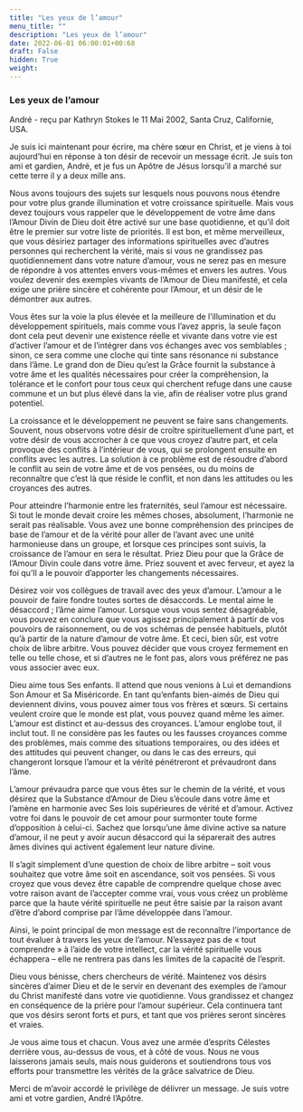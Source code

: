 ```yaml
---
title: "Les yeux de l’amour"
menu_title: ""
description: "Les yeux de l’amour"
date: 2022-06-01 06:00:01+00:68
draft: False
hidden: True
weight:
---
```

### Les yeux de l’amour

André - reçu par Kathryn Stokes le 11 Mai 2002, Santa Cruz, Californie, USA.

Je suis ici maintenant pour écrire, ma chère sœur en Christ, et je viens à toi aujourd’hui en réponse à ton désir de recevoir un message écrit. Je suis ton ami et gardien, André, et je fus un Apôtre de Jésus lorsqu’il a marché sur cette terre il y a deux mille ans.

Nous avons toujours des sujets sur lesquels nous pouvons nous étendre pour votre plus grande illumination et votre croissance spirituelle. Mais vous devez toujours vous rappeler que le développement de votre âme dans l’Amour Divin de Dieu doit être activé sur une base quotidienne, et qu’il doit être le premier sur votre liste de priorités. Il est bon, et même merveilleux, que vous désiriez partager des informations spirituelles avec d’autres personnes qui recherchent la vérité, mais si vous ne grandissez pas quotidiennement dans votre nature d’amour, vous ne serez pas en mesure de répondre à vos attentes envers vous-mêmes et envers les autres. Vous voulez devenir des exemples vivants de l’Amour de Dieu manifesté, et cela exige une prière sincère et cohérente pour l’Amour, et un désir de le démontrer aux autres.

Vous êtes sur la voie la plus élevée et la meilleure de l’illumination et du développement spirituels, mais comme vous l’avez appris, la seule façon dont cela peut devenir une existence réelle et vivante dans votre vie est d’activer l’amour et de l’intégrer dans vos échanges avec vos semblables ; sinon, ce sera comme une cloche qui tinte sans résonance ni substance dans l’âme. Le grand don de Dieu qu’est la Grâce fournit la substance à votre âme et les qualités nécessaires pour créer la compréhension, la tolérance et le confort pour tous ceux qui cherchent refuge dans une cause commune et un but plus élevé dans la vie, afin de réaliser votre plus grand potentiel.

La croissance et le développement ne peuvent se faire sans changements. Souvent, nous observons votre désir de croître spirituellement d’une part, et votre désir de vous accrocher à ce que vous croyez d’autre part, et cela provoque des conflits à l’intérieur de vous, qui se prolongent ensuite en conflits avec les autres. La solution à ce problème est de résoudre d’abord le conflit au sein de votre âme et de vos pensées, ou du moins de reconnaître que c’est là que réside le conflit, et non dans les attitudes ou les croyances des autres.

Pour atteindre l’harmonie entre les fraternités, seul l’amour est nécessaire. Si tout le monde devait croire les mêmes choses, absolument, l’harmonie ne serait pas réalisable. Vous avez une bonne compréhension des principes de base de l’amour et de la vérité pour aller de l’avant avec une unité harmonieuse dans un groupe, et lorsque ces principes sont suivis, la croissance de l’amour en sera le résultat. Priez Dieu pour que la Grâce de l’Amour Divin coule dans votre âme. Priez souvent et avec ferveur, et ayez la foi qu’Il a le pouvoir d’apporter les changements nécessaires.

Désirez voir vos collègues de travail avec des yeux d’amour. L’amour a le pouvoir de faire fondre toutes sortes de désaccords. Le mental aime le désaccord ; l’âme aime l’amour. Lorsque vous vous sentez désagréable, vous pouvez en conclure que vous agissez principalement à partir de vos pouvoirs de raisonnement, ou de vos schémas de pensée habituels, plutôt qu’à partir de la nature d’amour de votre âme. Et ceci, bien sûr, est votre choix de libre arbitre. Vous pouvez décider que vous croyez fermement en telle ou telle chose, et si d’autres ne le font pas, alors vous préférez ne pas vous associer avec eux.

Dieu aime tous Ses enfants. Il attend que nous venions à Lui et demandions Son Amour et Sa Miséricorde. En tant qu’enfants bien-aimés de Dieu qui deviennent divins, vous pouvez aimer tous vos frères et sœurs. Si certains veulent croire que le monde est plat, vous pouvez quand même les aimer. L’amour est distinct et au-dessus des croyances. L’amour englobe tout, il inclut tout. Il ne considère pas les fautes ou les fausses croyances comme des problèmes, mais comme des situations temporaires, ou des idées et des attitudes qui peuvent changer, ou dans le cas des erreurs, qui changeront lorsque l’amour et la vérité pénétreront et prévaudront dans l’âme.

L’amour prévaudra parce que vous êtes sur le chemin de la vérité, et vous désirez que la Substance d’Amour de Dieu s’écoule dans votre âme et l’amène en harmonie avec Ses lois supérieures de vérité et d’amour. Activez votre foi dans le pouvoir de cet amour pour surmonter toute forme d’opposition à celui-ci. Sachez que lorsqu’une âme divine active sa nature d’amour, il ne peut y avoir aucun désaccord qui la séparerait des autres âmes divines qui activent également leur nature divine.

Il s’agit simplement d’une question de choix de libre arbitre – soit vous souhaitez que votre âme soit en ascendance, soit vos pensées. Si vous croyez que vous devez être capable de comprendre quelque chose avec votre raison avant de l’accepter comme vrai, vous vous créez un problème parce que la haute vérité spirituelle ne peut être saisie par la raison avant d’être d’abord comprise par l’âme développée dans l’amour.

Ainsi, le point principal de mon message est de reconnaître l’importance de tout évaluer à travers les yeux de l’amour. N’essayez pas de « tout comprendre » à l’aide de votre intellect, car la vérité spirituelle vous échappera – elle ne rentrera pas dans les limites de la capacité de l’esprit.

Dieu vous bénisse, chers chercheurs de vérité. Maintenez vos désirs sincères d’aimer Dieu et de le servir en devenant des exemples de l’amour du Christ manifesté dans votre vie quotidienne. Vous grandissez et changez en conséquence de la prière pour l’amour supérieur. Cela continuera tant que vos désirs seront forts et purs, et tant que vos prières seront sincères et vraies.

Je vous aime tous et chacun. Vous avez une armée d’esprits Célestes derrière vous, au-dessus de vous, et à côté de vous. Nous ne vous laisserons jamais seuls, mais nous guiderons et soutiendrons tous vos efforts pour transmettre les vérités de la grâce salvatrice de Dieu.

Merci de m’avoir accordé le privilège de délivrer un message. Je suis votre ami et votre gardien, André l’Apôtre.
